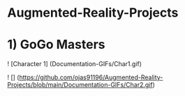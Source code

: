 # Augmented-Reality-Projects

# 1) GoGo Masters 

! [Character 1] (Documentation-GIFs/Char1.gif)


! [] (https://github.com/ojas91196/Augmented-Reality-Projects/blob/main/Documentation-GIFs/Char2.gif)

